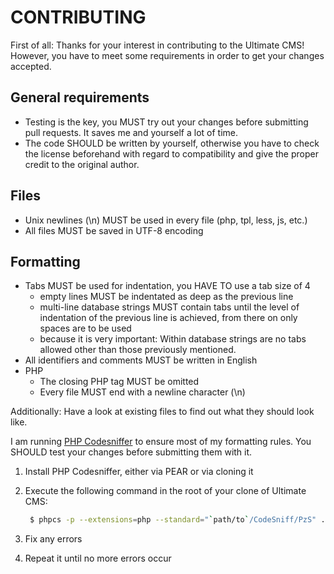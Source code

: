 CONTRIBUTING
============

First of all: Thanks for your interest in contributing to the Ultimate CMS! However, you have to meet some requirements in order to get your changes accepted.

General requirements
--------------------
- Testing is the key, you MUST try out your changes before submitting pull requests. It saves me and yourself a lot of time.
- The code SHOULD be written by yourself, otherwise you have to check the license beforehand with regard to compatibility and give the proper credit to the original author.

Files
-----
- Unix newlines (\n) MUST be used in every file (php, tpl, less, js, etc.)
- All files MUST be saved in UTF-8 encoding

Formatting
----------
- Tabs MUST be used for indentation, you HAVE TO use a tab size of 4
    - empty lines MUST be indentated as deep as the previous line
    - multi-line database strings MUST contain tabs until the level of indentation of the previous line is achieved, 
    from there on only spaces are to be used
    - because it is very important: Within database strings are no tabs allowed other than those previously mentioned.
- All identifiers and comments MUST be written in English
- PHP
    - The closing PHP tag MUST be omitted
    - Every file MUST end with a newline character (\n)

Additionally: Have a look at existing files to find out what they should look like.

I am running [PHP Codesniffer](https://github.com/squizlabs/PHP_CodeSniffer) to ensure most of my formatting rules. You SHOULD test your changes before submitting them with it.

1. Install PHP Codesniffer, either via PEAR or via cloning it
2. Execute the following command in the root of your clone of Ultimate CMS:

   ```sh
    $ phpcs -p --extensions=php --standard="`path/to`/CodeSniff/PzS" .
   ```
3. Fix any errors
4. Repeat it until no more errors occur